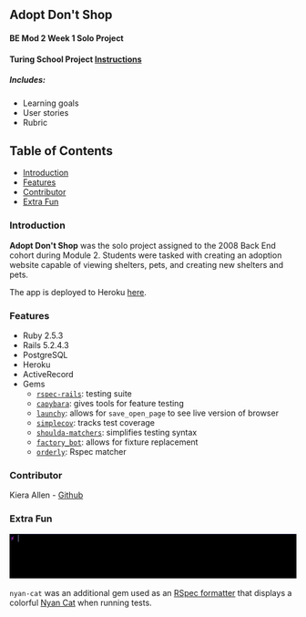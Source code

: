 ## Adopt Don't Shop
#### BE Mod 2 Week 1 Solo Project
#### Turing School Project [Instructions](https://github.com/turingschool-examples/adopt_dont_shop_2005)
##### Includes:
- Learning goals
- User stories
- Rubric

## Table of Contents

- [Introduction](#introduction)
- [Features](#features)
- [Contributor](#contributor)
- [Extra Fun](#extra-fun)

### Introduction

__Adopt Don't Shop__ was the solo project assigned to the 2008 Back End cohort during Module 2. Students were tasked with creating an adoption website capable of viewing shelters, pets, and creating new shelters and pets.

The app is deployed to Heroku [here](https://young-scrubland-40860.herokuapp.com/).

### Features
- Ruby 2.5.3
- Rails 5.2.4.3
- PostgreSQL
- Heroku
- ActiveRecord
- Gems
    - [`rspec-rails`](https://github.com/rspec/rspec-rails): testing suite
    - [`capybara`](https://github.com/teamcapybara/capybara): gives tools for feature testing
    - [`launchy`](http://www.launchy.net/): allows for `save_open_page` to see live version of browser
    - [`simplecov`](https://github.com/simplecov-ruby/simplecov): tracks test coverage
    - [`shoulda-matchers`](https://github.com/thoughtbot/shoulda-matchers): simplifies testing syntax
    - [`factory_bot`](https://github.com/thoughtbot/factory_bot): allows for fixture replacement
    - [`orderly`](https://rubygems.org/gems/orderly/versions/0.0.3): Rspec matcher

### Contributor

Kiera Allen - [Github](https://github.com/KieraAllen)

### Extra Fun

![NYAN](https://raw.githubusercontent.com/mattsears/nyan-cat-formatter/master/nyan_example.gif)

`nyan-cat` was an additional gem used as an [RSpec formatter](https://github.com/mattsears/nyan-cat-formatter) that displays a colorful [Nyan Cat](https://en.wikipedia.org/wiki/Nyan_Cat) when running tests.
